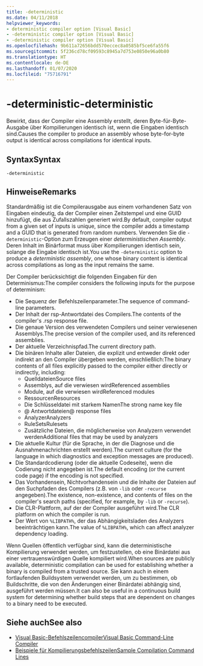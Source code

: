 ```yaml
---
title: -deterministic
ms.date: 04/11/2018
helpviewer_keywords:
- deterministic compiler option [Visual Basic]
- -deterministic compiler option [Visual Basic]
- -deterministic compiler option [Visual Basic]
ms.openlocfilehash: 9b611a72656bdd570eccec8a0585bf5ce6fa55f6
ms.sourcegitcommit: 5f236cd78cf09593c8945a7d753e0850e96a0b80
ms.translationtype: HT
ms.contentlocale: de-DE
ms.lasthandoff: 01/07/2020
ms.locfileid: "75716791"
---
```

# <a name="-deterministic"></a><span data-ttu-id="ccc1c-102">-deterministic</span><span class="sxs-lookup"><span data-stu-id="ccc1c-102">-deterministic</span></span>

<span data-ttu-id="ccc1c-103">Bewirkt, dass der Compiler eine Assembly erstellt, deren Byte-für-Byte-Ausgabe über Kompilierungen identisch ist, wenn die Eingaben identisch sind.</span><span class="sxs-lookup"><span data-stu-id="ccc1c-103">Causes the compiler to produce an assembly whose byte-for-byte output is identical across compilations for identical inputs.</span></span>

## <a name="syntax"></a><span data-ttu-id="ccc1c-104">Syntax</span><span class="sxs-lookup"><span data-stu-id="ccc1c-104">Syntax</span></span>

```console
-deterministic
```

## <a name="remarks"></a><span data-ttu-id="ccc1c-105">Hinweise</span><span class="sxs-lookup"><span data-stu-id="ccc1c-105">Remarks</span></span>

<span data-ttu-id="ccc1c-106">Standardmäßig ist die Compilerausgabe aus einem vorhandenen Satz von Eingaben eindeutig, da der Compiler einen Zeitstempel und eine GUID hinzufügt, die aus Zufallszahlen generiert wird.</span><span class="sxs-lookup"><span data-stu-id="ccc1c-106">By default, compiler output from a given set of inputs is unique, since the compiler adds a timestamp and a GUID that is generated from random numbers.</span></span> <span data-ttu-id="ccc1c-107">Verwenden Sie die `-deterministic`-Option zum Erzeugen einer *deterministischen Assembly*. Deren Inhalt im Binärformat muss über Kompilierungen identisch sein, solange die Eingabe identisch ist.</span><span class="sxs-lookup"><span data-stu-id="ccc1c-107">You use the `-deterministic` option to produce a *deterministic assembly*, one whose binary content is identical across compilations as long as the input remains the same.</span></span>

<span data-ttu-id="ccc1c-108">Der Compiler berücksichtigt die folgenden Eingaben für den Determinismus:</span><span class="sxs-lookup"><span data-stu-id="ccc1c-108">The compiler considers the following inputs for the purpose of determinism:</span></span>

- <span data-ttu-id="ccc1c-109">Die Sequenz der Befehlszeilenparameter.</span><span class="sxs-lookup"><span data-stu-id="ccc1c-109">The sequence of command-line parameters.</span></span>
- <span data-ttu-id="ccc1c-110">Der Inhalt der rsp-Antwortdatei des Compilers.</span><span class="sxs-lookup"><span data-stu-id="ccc1c-110">The contents of the compiler's .rsp response file.</span></span>
- <span data-ttu-id="ccc1c-111">Die genaue Version des verwendeten Compilers und seiner verwiesenen Assemblys.</span><span class="sxs-lookup"><span data-stu-id="ccc1c-111">The precise version of the compiler used, and its referenced assemblies.</span></span>
- <span data-ttu-id="ccc1c-112">Der aktuelle Verzeichnispfad.</span><span class="sxs-lookup"><span data-stu-id="ccc1c-112">The current directory path.</span></span>
- <span data-ttu-id="ccc1c-113">Die binären Inhalte aller Dateien, die explizit und entweder direkt oder indirekt an den Compiler übergeben werden, einschließlich:</span><span class="sxs-lookup"><span data-stu-id="ccc1c-113">The binary contents of all files explicitly passed to the compiler either directly or indirectly, including:</span></span>
  - <span data-ttu-id="ccc1c-114">Quelldateien</span><span class="sxs-lookup"><span data-stu-id="ccc1c-114">Source files</span></span>
  - <span data-ttu-id="ccc1c-115">Assemblys, auf die verwiesen wird</span><span class="sxs-lookup"><span data-stu-id="ccc1c-115">Referenced assemblies</span></span>
  - <span data-ttu-id="ccc1c-116">Module, auf die verwiesen wird</span><span class="sxs-lookup"><span data-stu-id="ccc1c-116">Referenced modules</span></span>
  - <span data-ttu-id="ccc1c-117">Ressourcen</span><span class="sxs-lookup"><span data-stu-id="ccc1c-117">Resources</span></span>
  - <span data-ttu-id="ccc1c-118">Die Schlüsseldatei mit starkem Namen</span><span class="sxs-lookup"><span data-stu-id="ccc1c-118">The strong name key file</span></span>
  - <span data-ttu-id="ccc1c-119">@ Antwortdateien</span><span class="sxs-lookup"><span data-stu-id="ccc1c-119">@ response files</span></span>
  - <span data-ttu-id="ccc1c-120">Analyzer</span><span class="sxs-lookup"><span data-stu-id="ccc1c-120">Analyzers</span></span>
  - <span data-ttu-id="ccc1c-121">RuleSets</span><span class="sxs-lookup"><span data-stu-id="ccc1c-121">Rulesets</span></span>
  - <span data-ttu-id="ccc1c-122">Zusätzliche Dateien, die möglicherweise von Analyzern verwendet werden</span><span class="sxs-lookup"><span data-stu-id="ccc1c-122">Additional files that may be used by analyzers</span></span>
- <span data-ttu-id="ccc1c-123">Die aktuelle Kultur (für die Sprache, in der die Diagnose und die Ausnahmenachrichten erstellt werden).</span><span class="sxs-lookup"><span data-stu-id="ccc1c-123">The current culture (for the language in which diagnostics and exception messages are produced).</span></span>
- <span data-ttu-id="ccc1c-124">Die Standardcodierung (oder die aktuelle Codeseite), wenn die Codierung nicht angegeben ist.</span><span class="sxs-lookup"><span data-stu-id="ccc1c-124">The default encoding (or the current code page) if the encoding is not specified.</span></span>
- <span data-ttu-id="ccc1c-125">Das Vorhandensein, Nichtvorhandensein und die Inhalte der Dateien auf den Suchpfaden des Compilers (z.B. von `-lib` oder `-recurse` angegeben).</span><span class="sxs-lookup"><span data-stu-id="ccc1c-125">The existence, non-existence, and contents of files on the compiler's search paths (specified, for example, by `-lib` or `-recurse`).</span></span>
- <span data-ttu-id="ccc1c-126">Die CLR-Plattform, auf der der Compiler ausgeführt wird.</span><span class="sxs-lookup"><span data-stu-id="ccc1c-126">The CLR platform on which the compiler is run.</span></span>
- <span data-ttu-id="ccc1c-127">Der Wert von `%LIBPATH%`, der das Abhängigkeitsladen des Analyzers beeinträchtigen kann.</span><span class="sxs-lookup"><span data-stu-id="ccc1c-127">The value of `%LIBPATH%`, which can affect analyzer dependency loading.</span></span>

<span data-ttu-id="ccc1c-128">Wenn Quellen öffentlich verfügbar sind, kann die deterministische Kompilierung verwendet werden, um festzustellen, ob eine Binärdatei aus einer vertrauenswürdigen Quelle kompiliert wird.</span><span class="sxs-lookup"><span data-stu-id="ccc1c-128">When sources are publicly available, deterministic compilation can be used for establishing whether a binary is compiled from a trusted source.</span></span> <span data-ttu-id="ccc1c-129">Sie kann auch in einem fortlaufenden Buildsystem verwendet werden, um zu bestimmen, ob Buildschritte, die von den Änderungen einer Binärdatei abhängig sind, ausgeführt werden müssen.</span><span class="sxs-lookup"><span data-stu-id="ccc1c-129">It can also be useful in a continuous build system for determining whether build steps that are dependent on changes to a binary need to be executed.</span></span>

## <a name="see-also"></a><span data-ttu-id="ccc1c-130">Siehe auch</span><span class="sxs-lookup"><span data-stu-id="ccc1c-130">See also</span></span>

- [<span data-ttu-id="ccc1c-131">Visual Basic-Befehlszeilencompiler</span><span class="sxs-lookup"><span data-stu-id="ccc1c-131">Visual Basic Command-Line Compiler</span></span>](../../../visual-basic/reference/command-line-compiler/index.md)
- [<span data-ttu-id="ccc1c-132">Beispiele für Kompilierungsbefehlszeilen</span><span class="sxs-lookup"><span data-stu-id="ccc1c-132">Sample Compilation Command Lines</span></span>](../../../visual-basic/reference/command-line-compiler/sample-compilation-command-lines.md)
